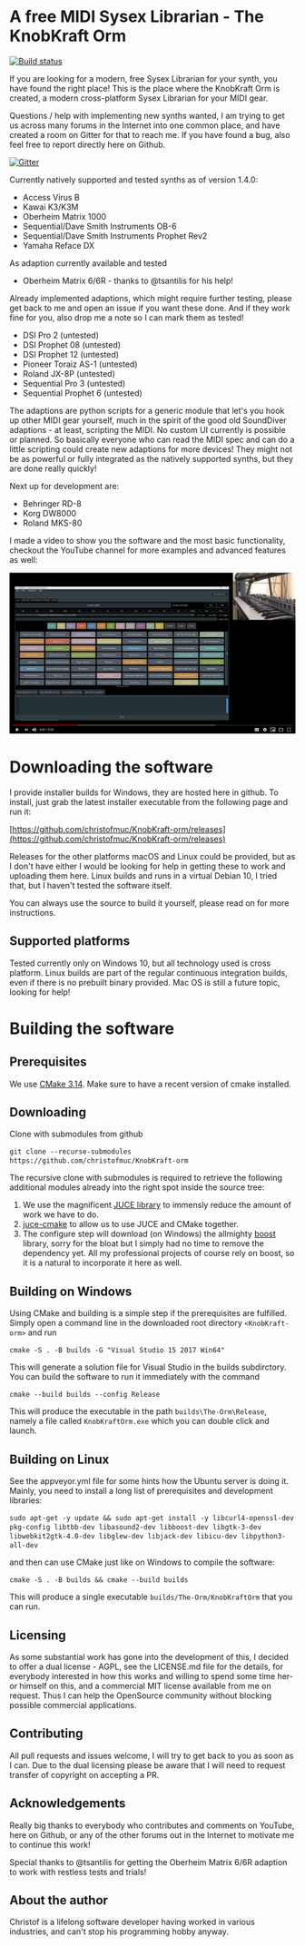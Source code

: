 # A free MIDI Sysex Librarian - The KnobKraft Orm

[![Build status](https://ci.appveyor.com/api/projects/status/f9xfonpyp07lb9cp/branch/master?svg=true)](https://ci.appveyor.com/project/christofmuc/knobkraft-orm/branch/master)

If you are looking for a modern, free Sysex Librarian for your synth, you have found the right place! This is the place where the KnobKraft Orm is created, a modern cross-platform Sysex Librarian for your MIDI gear.

Questions / help with implementing new synths wanted, I am trying to get us across many forums in the Internet into one common place, and have created a room on Gitter for that to reach me. If you have found a bug, also feel free to report directly here on Github. 

[![Gitter](https://badges.gitter.im/knobkraft/community.svg)](https://gitter.im/knobkraft/community?utm_source=badge&utm_medium=badge&utm_campaign=pr-badge)

Currently natively supported and tested synths as of version 1.4.0:

* Access Virus B
* Kawai K3/K3M
* Oberheim Matrix 1000
* Sequential/Dave Smith Instruments OB-6
* Sequential/Dave Smith Instruments Prophet Rev2
* Yamaha Reface DX

As adaption currently available and tested

* Oberheim Matrix 6/6R - thanks to @tsantilis for his help!

 Already implemented adaptions, which might require further testing, please get back to me and open an issue if you want these done. And if they work fine for you, also drop me a note so I can mark them as tested!

* DSI Pro 2 (untested)
* DSI Prophet 08 (untested)
* DSI Prophet 12 (untested)
* Pioneer Toraiz AS-1 (untested)
* Roland JX-8P (untested)
* Sequential Pro 3 (untested)
* Sequential Prophet 6 (untested)

The adaptions are python scripts for a generic module that let's you hook up other MIDI gear yourself, much in the spirit of the good old SoundDiver adaptions - at least, scripting the MIDI. No custom UI currently is possible or planned. So basically everyone who can read the MIDI spec and can do a little scripting could create new adaptions for more devices! They might not be as powerful or fully integrated as the natively supported synths, but they are done really quickly!

Next up for development are:

* Behringer RD-8
* Korg DW8000
* Roland MKS-80

I made a video to show you the software and the most basic functionality, checkout the YouTube channel for more examples and advanced features as well:

[![](youtube-screenshot.PNG)](https://youtu.be/lPoFOVpTANM)

# Downloading the software

I provide installer builds for Windows, they are hosted here in github. To install, just grab the latest installer executable from the following page and run it:

[https://github.com/christofmuc/KnobKraft-orm/releases](https://github.com/christofmuc/KnobKraft-orm/releases)

Releases for the other platforms macOS and Linux could be provided, but as I don't have either I would be looking for help in getting these to work and uploading them here. Linux builds and runs in a virtual Debian 10, I tried that, but I haven't tested the software itself.

You can always use the source to build it yourself, please read on for more instructions.

## Supported platforms

Tested currently only on Windows 10, but all technology used is cross platform. Linux builds are part of the regular continuous integration builds, even if there is no prebuilt binary provided. Mac OS is still a future topic, looking for help!

# Building the software

## Prerequisites

We use [CMake 3.14](https://cmake.org/). Make sure to have a recent version of cmake installed. 

## Downloading

Clone with submodules from github

    git clone --recurse-submodules https://github.com/christofmuc/KnobKraft-orm

The recursive clone with  submodules is required to retrieve the following additional modules already into the right spot inside the source tree:

1. We use the magnificent [JUCE library](https://juce.com/) to immensly reduce the amount of work we have to do. 
6. [juce-cmake](https://github.com/remymuller/juce-cmake) to allow us to use JUCE and CMake together.
4. The configure step will download (on Windows) the allmighty [boost](https://www.boost.org/) library, sorry for the bloat but I simply had no time to remove the dependency yet. All my professional projects of course rely on boost, so it is a natural to incorporate it here as well.

## Building on Windows

Using CMake and building is a simple step if the prerequisites are fulfilled. Simply open a command line in the downloaded root directory `<KnobKraft-orm>` and run

    cmake -S . -B builds -G "Visual Studio 15 2017 Win64"

This will generate a solution file for Visual Studio in the builds subdirctory. You can build the software to run it immediately with the command

    cmake --build builds --config Release

This will produce the executable in the path `builds\The-Orm\Release`, namely a file called `KnobKraftOrm.exe` which you can double click and launch.

## Building on Linux

See the appveyor.yml file for some hints how the Ubuntu server is doing it. Mainly, you need to install a long list of prerequisites and development libraries:

    sudo apt-get -y update && sudo apt-get install -y libcurl4-openssl-dev pkg-config libtbb-dev libasound2-dev libboost-dev libgtk-3-dev libwebkit2gtk-4.0-dev libglew-dev libjack-dev libicu-dev libpython3-all-dev

and then can use CMake just like on Windows to compile the software:

    cmake -S . -B builds && cmake --build builds

This will produce a single executable `builds/The-Orm/KnobKraftOrm` that you can run.

## Licensing

As some substantial work has gone into the development of this, I decided to offer a dual license - AGPL, see the LICENSE.md file for the details, for everybody interested in how this works and willing to spend some time her- or himself on this, and a commercial MIT license available from me on request. Thus I can help the OpenSource community without blocking possible commercial applications.

## Contributing

All pull requests and issues welcome, I will try to get back to you as soon as I can. Due to the dual licensing please be aware that I will need to request transfer of copyright on accepting a PR. 

## Acknowledgements

Really big thanks to everybody who contributes and comments on YouTube, here on Github, or any of the other forums out in the Internet to motivate me to continue this work!

Special thanks to @tsantilis for getting the Oberheim Matrix 6/6R adaption to work with restless tests and trials!

## About the author

Christof is a lifelong software developer having worked in various industries, and can't stop his programming hobby anyway. 
